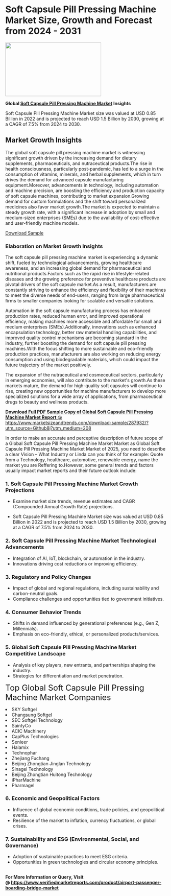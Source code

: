 <H1>Soft Capsule Pill Pressing Machine Market Size, Growth and Forecast from 2024 - 2031</H1><img class="aligncenter size-medium wp-image-584254" src="https://thirdeyenews.in/wp-content/uploads/2024/09/Global-Market-Research-300x168.jpeg" alt="" width="300" height="168" /><p><strong>Global&nbsp;<a href="https://www.marketsizeandtrends.com/download-sample/287932/?utm_source=Github8j?utm_medium=208">Soft Capsule Pill Pressing Machine Market</a> Insights</strong></p><p>Soft Capsule Pill Pressing Machine Market size was valued at USD 0.85 Billion in 2022 and is projected to reach USD 1.5 Billion by 2030, growing at a CAGR of 7.5% from 2024 to 2030.</p><p><h2>Market Growth Insights</h2> <p>The global soft capsule pill pressing machine market is witnessing significant growth driven by the increasing demand for dietary supplements, pharmaceuticals, and nutraceutical products.The rise in health consciousness, particularly post-pandemic, has led to a surge in the consumption of vitamins, minerals, and herbal supplements, which in turn drives the demand for advanced capsule manufacturing equipment.Moreover, advancements in technology, including automation and machine precision, are boosting the efficiency and production capacity of soft capsule machines, contributing to market expansion.Growing demand for custom formulations and the shift toward personalized medicines also favor market growth.The market is expected to maintain a steady growth rate, with a significant increase in adoption by small and medium-sized enterprises (SMEs) due to the availability of cost-effective and user-friendly machine models.</p> <p><a href="#">Download Sample</a></p> <h3>Elaboration on Market Growth Insights</h3> <p>The soft capsule pill pressing machine market is experiencing a dynamic shift, fueled by technological advancements, growing healthcare awareness, and an increasing global demand for pharmaceutical and nutritional products.Factors such as the rapid rise in lifestyle-related diseases and the growing preference for preventive healthcare products are pivotal drivers of the soft capsule market.As a result, manufacturers are constantly striving to enhance the efficiency and flexibility of their machines to meet the diverse needs of end-users, ranging from large pharmaceutical firms to smaller companies looking for scalable and versatile solutions.</p> <p>Automation in the soft capsule manufacturing process has enhanced production rates, reduced human error, and improved operational efficiency, making machines more accessible and affordable for small and medium enterprises (SMEs).Additionally, innovations such as enhanced encapsulation technology, better raw material handling capabilities, and improved quality control mechanisms are becoming standard in the industry, further boosting the demand for soft capsule pill pressing machines.With the focus shifting to more sustainable and eco-friendly production practices, manufacturers are also working on reducing energy consumption and using biodegradable materials, which could impact the future trajectory of the market positively.</p> <p>The expansion of the nutraceutical and cosmeceutical sectors, particularly in emerging economies, will also contribute to the market's growth.As these markets mature, the demand for high-quality soft capsules will continue to rise, creating new opportunities for machine manufacturers to develop more specialized solutions for a wide array of applications, from pharmaceutical drugs to beauty and wellness products.</p> <p><a href="#"></p><p><span class=""><strong>Download Full PDF Sample Copy of Global Soft Capsule Pill Pressing Machine Market Report</strong> @ <a href="https://www.marketsizeandtrends.com/download-sample/287932/?utm_source=Github8j?utm_medium=208" target="_blank">https://www.marketsizeandtrends.com/download-sample/287932/?utm_source=Github8j?utm_medium=208</a></span></p><p>In order to make an accurate and perceptive description of future scope of a Global&nbsp;Soft Capsule Pill Pressing Machine Market Market as Global&nbsp;Soft Capsule Pill Pressing Machine Market Market of 2025, you need to describe a clear Vision &ndash; What Industry or Linda can you think of for example: Quote from a Technology, healthcare, automotive, renewable energy, name the market you are Reffering to.However, some general trends and factors usually impact market reports and their future outlook include:</p><h3>1.&nbsp;<strong>Soft Capsule Pill Pressing Machine Market Growth Projections</strong></h3><ul><li>Examine market size trends, revenue estimates and CAGR (Compounded Annual Growth Rate) projections.</li><li><p>Soft Capsule Pill Pressing Machine Market size was valued at USD 0.85 Billion in 2022 and is projected to reach USD 1.5 Billion by 2030, growing at a CAGR of 7.5% from 2024 to 2030.</p></li></ul><h3>2.&nbsp;<strong>Soft Capsule Pill Pressing Machine Market Technological Advancements</strong></h3><ul><li>Integration of AI, IoT, blockchain, or automation in the industry.</li><li>Innovations driving cost reductions or improving efficiency.</li></ul><h3>3.&nbsp;<strong>Regulatory and Policy Changes</strong></h3><ul><li>Impact of global and regional regulations, including sustainability and carbon-neutral goals.</li><li>Compliance challenges and opportunities tied to government initiatives.</li></ul><h3>4.&nbsp;<strong>Consumer Behavior Trends</strong></h3><ul><li>Shifts in demand influenced by generational preferences (e.g., Gen Z, Millennials).</li><li>Emphasis on eco-friendly, ethical, or personalized products/services.</li></ul><h3>5.&nbsp;<strong>Global Soft Capsule Pill Pressing Machine Market Competitive Landscape</strong></h3><ul><li>Analysis of key players, new entrants, and partnerships shaping the industry.</li><li>Strategies for differentiation and market penetration.</li></ul><p data-pm-slice="1 1 []"><span style="color: inherit; font-family: inherit; font-size: 25px;">Top Global Soft Capsule Pill Pressing Machine Market Companies</span></p><div class="" data-test-id=""><p><li>SKY Softgel</li><li> Changsung Softgel</li><li> SEC Softgel Technology</li><li> SaintyCo</li><li> ACIC Machinery</li><li> CapPlus Technologies</li><li> Senieer</li><li> Halamix</li><li> Technophar</li><li> Zhejiang Fuchang</li><li> Beijing Zhongtian Jinglan Technology</li><li> Sinagel Technology</li><li> Beijing Zhongtian Huitong Technology</li><li> iPharMachine</li><li> Pharmagel</li></p></div><h3>6.&nbsp;<strong>Economic and Geopolitical Factors</strong></h3><ul><li>Influence of global economic conditions, trade policies, and geopolitical events.</li><li>Resilience of the market to inflation, currency fluctuations, or global crises.</li></ul><h3>7.&nbsp;<strong>Sustainability and ESG (Environmental, Social, and Governance)</strong></h3><ul><li>Adoption of sustainable practices to meet ESG criteria.</li><li>Opportunities in green technologies and circular economy principles.</li></ul><h2><strong style="font-size: 14px;">For More Information or Query, Visit @&nbsp;</strong><a style="background-color: #ffffff; font-size: 14px;" href="https://www.marketsizeandtrends.com/report/soft-capsule-pill-pressing-machine-market/" target="_blank">https://www.verifiedmarketreports.com/product/airport-passenger-boarding-bridge-market</a></h2>